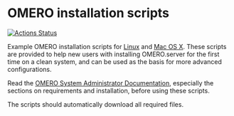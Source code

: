 OMERO installation scripts
==========================

[![Actions Status](https://github.com/ome/omero-install/workflows/Build/badge.svg)](https://github.com/ome/omero-install/actions)

Example OMERO installation scripts for [Linux](linux) and [Mac OS X](homebrew).
These scripts are provided to help new users with installing OMERO.server for the first time on a clean system, and can be used as the basis for more advanced configurations.

Read the [OMERO System Administrator Documentation](https://docs.openmicroscopy.org/latest/omero/sysadmins/), especially the sections on requirements and installation, before using these scripts.

The scripts should automatically download all required files.
